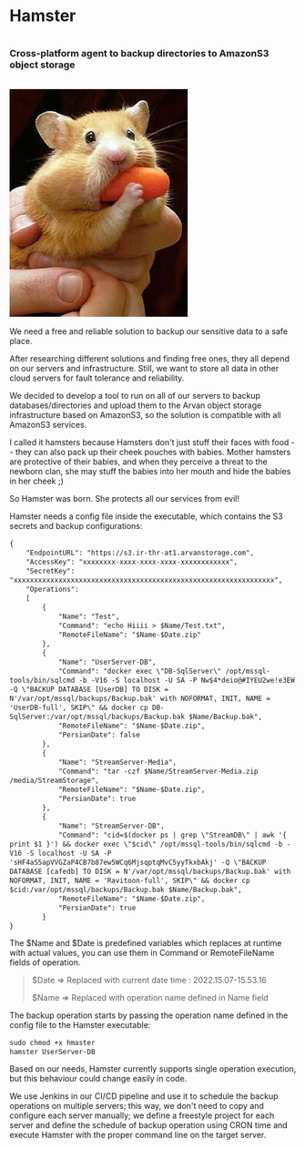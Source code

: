 # **Hamster**<h1>
### **Cross-platform agent to backup directories to AmazonS3 object storage** <h6>

![Hamster Logo](/resources/hamster.jpg)

We need a free and reliable solution to backup our sensitive data to a safe place.

After researching different solutions and finding free ones, they all depend on our servers and infrastructure. Still, we want to store all data in other cloud servers for fault tolerance and reliability.

We decided to develop a tool to run on all of our servers to backup databases/directories and upload them to the Arvan object storage infrastructure based on AmazonS3, so the solution is compatible with all AmazonS3 services.

I called it hamsters because Hamsters don't just stuff their faces with food -- they can also pack up their cheek pouches with babies. Mother hamsters are protective of their babies, and when they perceive a threat to the newborn clan, she may stuff the babies into her mouth and hide the babies in her cheek ;)

So Hamster was born. She protects all our services from evil!

Hamster needs a config file inside the executable, which contains the S3 secrets and backup configurations:

```
{
    "EndpointURL": "https://s3.ir-thr-at1.arvanstorage.com",
    "AccessKey": "xxxxxxxx-xxxx-xxxx-xxxx-xxxxxxxxxxxx",
    "SecretKey": "xxxxxxxxxxxxxxxxxxxxxxxxxxxxxxxxxxxxxxxxxxxxxxxxxxxxxxxxxxxxxxxx",
    "Operations":
    [
        {
            "Name": "Test",
            "Command": "echo Hiiii > $Name/Test.txt",
            "RemoteFileName": "$Name-$Date.zip"
        },
        {
            "Name": "UserServer-DB",
            "Command": "docker exec \"DB-SqlServer\" /opt/mssql-tools/bin/sqlcmd -b -V16 -S localhost -U SA -P Nw$4*deio@#IYEU2we!e3EW -Q \"BACKUP DATABASE [UserDB] TO DISK = N'/var/opt/mssql/backups/Backup.bak' with NOFORMAT, INIT, NAME = 'UserDB-full', SKIP\" && docker cp DB-SqlServer:/var/opt/mssql/backups/Backup.bak $Name/Backup.bak",
            "RemoteFileName": "$Name-$Date.zip",
            "PersianDate": false
        },
        {
            "Name": "StreamServer-Media",
            "Command": "tar -czf $Name/StreamServer-Media.zip /media/StreamStorage",
            "RemoteFileName": "$Name-$Date.zip",
            "PersianDate": true
        },
        {
            "Name": "StreamServer-DB",
            "Command": "cid=$(docker ps | grep \"StreamDB\" | awk '{ print $1 }') && docker exec \"$cid\" /opt/mssql-tools/bin/sqlcmd -b -V16 -S localhost -U SA -P 'sHF4aS5apVVGZaP4CB7b87ew5WCq6MjsqptqMvC5yyTkxbAkj' -Q \"BACKUP DATABASE [cafedb] TO DISK = N'/var/opt/mssql/backups/Backup.bak' with NOFORMAT, INIT, NAME = 'Ravitoon-full', SKIP\" && docker cp $cid:/var/opt/mssql/backups/Backup.bak $Name/Backup.bak",
            "RemoteFileName": "$Name-$Date.zip",
            "PersianDate": true
        }
}
```

The $Name and $Date is predefined variables which replaces at runtime with actual values, you can use them in Command or RemoteFileName fields of operation.

> $Date => Replaced with current date time : 2022.15.07-15.53.16
> 
> $Name => Replaced with operation name defined in Name field    


The backup operation starts by passing the operation name defined in the config file to the Hamster executable:

```
sudo chmod +x hmaster
hamster UserServer-DB
```

Based on our needs, Hamster currently supports single operation execution, but this behaviour could change easily in code.

We use Jenkins in our CI/CD pipeline and use it to schedule the backup operations on multiple servers; this way, we don't need to copy and configure each server manually; we define a freestyle project for each server and define the schedule of backup operation using CRON time and execute Hamster with the proper command line on the target server.
